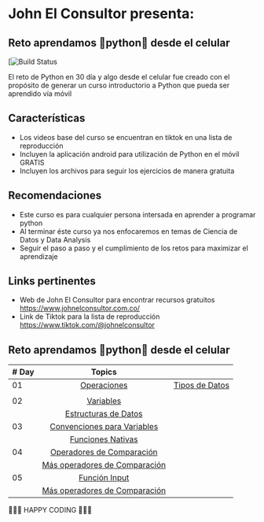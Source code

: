 # John El Consultor presenta:
## Reto aprendamos 🐍python🐍 desde el celular
[![Build Status](https://encrypted-tbn0.gstatic.com/images?q=tbn:ANd9GcRrroEYP9yetgKGOYZCeZysSIjjgBMKOBUjkz-lB0yk0mxdUc4qRkvioFEDrmwk6R29Inw&usqp=CAU)

El reto de Python en 30 día y algo desde el celular fue creado con el propósito de generar un curso introductorio a Python que pueda ser aprendido vía móvil

## Características
- Los videos base del curso se encuentran en tiktok en una lista de reproducción
- Incluyen la aplicación android para utilización de Python en el móvil GRATIS
- Incluyen los archivos para seguir los ejercicios de manera gratuita

## Recomendaciones
- Este curso es para cualquier persona intersada en aprender a programar python
- Al terminar éste curso ya nos enfocaremos en temas de Ciencia de Datos y Data Analysis
- Seguir el paso a paso y el cumplimiento de los retos para maximizar el aprendizaje

## Links pertinentes
- Web de John El Consultor para encontrar recursos gratuitos <https://www.johnelconsultor.com.co/>
- Link de Tiktok para la lista de reproducción <https://www.tiktok.com/@johnelconsultor>

## Reto aprendamos 🐍python🐍 desde el celular

|# Day | Topics                                                    |                                                           |
|------|:---------------------------------------------------------:|:---------------------------------------------------------:|
| 01  |  [Operaciones](./Dia1-Operaciones.py)| [Tipos de Datos](./Dia1-Operaciones.py)  |
|     |  |
| 02  |  [Variables](./Dia2-variables.py)|
|     |  [Estructuras de Datos](./Dia2-DataStructures.py)|
| 03  |  [Convenciones para Variables](./Dia3-ConvencionesVariables.py)|
|     |  [Funciones Nativas](./Dia3-FuncionesNativas.py)|
| 04  |  [Operadores de Comparación](./Dia4-OperadoresComparacion.py)|
|     |  [Más operadores de Comparación](./Dia4-MasOperadoresComp.py)|
| 05  |  [Función Input](./Dia4-OperadoresComparacion.py)|
|     |  [Más operadores de Comparación](./Dia4-MasOperadoresComp.py)|



🧡🧡🧡 HAPPY CODING 🧡🧡🧡









